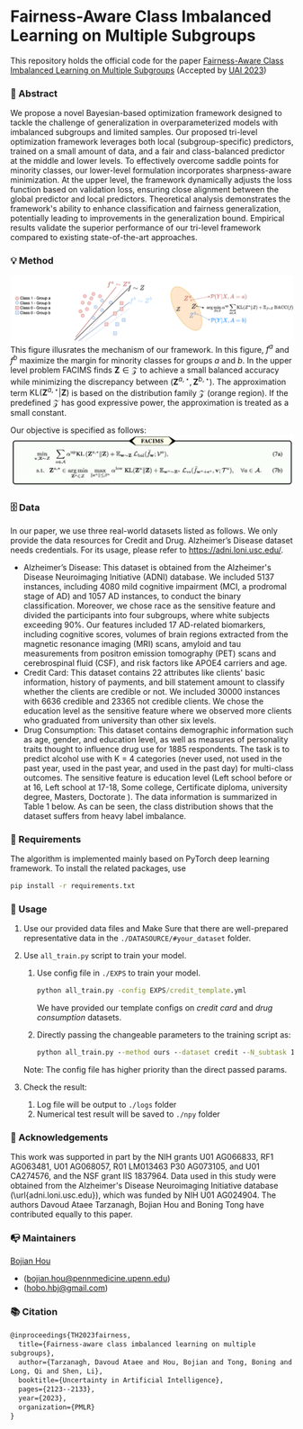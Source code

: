 # Fairness-Aware Class Imbalanced Learning on Multiple Subgroups

This repository holds the official code for the paper [Fairness-Aware Class Imbalanced 
Learning on Multiple Subgroups]() (Accepted by [UAI 2023](https://www.auai.org/uai2023/))  

### 🦸‍ Abstract
We propose a novel Bayesian-based optimization framework designed to tackle the challenge of generalization in overparameterized models with imbalanced subgroups and limited samples. Our proposed tri-level optimization framework leverages both local (subgroup-specific) predictors, trained on a small amount of data, and a fair and class-balanced predictor at the middle and lower levels. To effectively overcome saddle points for minority classes, our lower-level formulation incorporates sharpness-aware minimization. At the upper level, the framework dynamically adjusts the loss function based on validation loss, ensuring close alignment between the global predictor and local predictors. Theoretical analysis demonstrates the framework's ability to enhance classification and fairness generalization, potentially leading to improvements in the generalization bound. Empirical results validate the superior performance of our tri-level framework compared to existing state-of-the-art approaches.

### 💡 Method
![FACIMS Illustration](./FACIMS_illustration.jpg)
This figure illusrates the mechanism of our framework. In this figure, $f^a$ and $f^b$ maximize the margin for minority classes for groups $a$ and $b$. In the upper level problem FACIMS finds $\mathbf{Z}\in\mathcal{Z}$ to achieve a small balanced accuracy while minimizing the discrepancy between $(\mathbf{Z}^{a,\star},\mathbf{Z}^{b,\star})$. The approximation term $\text{KL}(\mathbf{Z}^{a,\star}| \mathbf{Z})$ is based on the distribution family $\mathcal{Z}$ (orange region). If the predefined $\mathcal{Z}$ has good expressive power, the approximation is treated as a small constant.

Our objective is specified as follows:
![FACIMS formulation](./FACIMS.jpg)


### 🗄️ Data
In our paper, we use three real-world datasets listed as follows. We only provide the data 
resources for Credit and Drug. Alzheimer’s Disease dataset needs credentials. For its usage, please refer to https://adni.loni.usc.edu/.
  - Alzheimer’s Disease: This dataset is obtained from the Alzheimer's Disease Neuroimaging Initiative (ADNI) database. We included 5137 instances, including 4080 mild cognitive impairment (MCI, a prodromal stage of AD) and 1057 AD instances, to conduct the binary classification. Moreover, we chose race as the sensitive feature and divided the participants into four subgroups, where white subjects exceeding 90\%. Our features included 17 AD-related biomarkers, including cognitive scores, volumes of brain regions extracted from the magnetic resonance imaging (MRI) scans, amyloid and tau measurements from positron emission tomography (PET) scans and cerebrospinal fluid (CSF), and risk factors like APOE4 carriers and age.
  - Credit Card: This dataset contains 22 attributes like clients' basic information, history of payments, and bill statement amount to classify whether the clients are credible or not. We included 30000 instances with 6636 credible and 23365 not credible clients. We chose the education level as the sensitive feature where we observed more clients who graduated from university than other six levels.
  - Drug Consumption: This dataset contains demographic information such as age, gender, and education level, as well as measures of personality traits thought to influence drug use for 1885 respondents. The task is to predict alcohol use with K = 4 categories (never used, not used in the past year, used in the past year, and used in the past day) for multi-class outcomes. The sensitive feature is education level (Left school before or at 16, Left school at 17-18, Some college, Certificate diploma, university degree, Masters, Doctorate ). The data information is summarized in Table 1 below. As can be seen, the class distribution shows that the dataset suffers from heavy label imbalance.



### 📝 Requirements
The algorithm is implemented mainly based on PyTorch deep learning framework. 
To install the related packages, use
```bash
pip install -r requirements.txt
```

### 🔨 Usage

1. Use our provided data files and Make Sure that there are well-prepared representative data in the `./DATASOURCE/#your_dataset` folder.

2. Use `all_train.py` script to train your model.
   1. Use config file in `./EXPS` to train your model.

        ```cmd
        python all_train.py -config EXPS/credit_template.yml
        ```

        We have provided our template configs on *credit card* and *drug consumption* datasets.

   2. Directly passing the changeable parameters to the training script as:

        ```cmd
        python all_train.py --method ours --dataset credit --N_subtask 10
        ```

    Note: The config file has higher priority than the direct passed params.

3. Check the result:

   1. Log file will be output to `./logs` folder
   2. Numerical test result will be saved to `./npy` folder  


### 🤝 Acknowledgements
This work was supported in part by the NIH grants U01 AG066833, RF1 AG063481, U01 AG068057, R01 LM013463 P30 AG073105, and U01 CA274576, and the NSF grant IIS 1837964. Data used in this study were obtained from the Alzheimer's Disease Neuroimaging Initiative database (\url{adni.loni.usc.edu}), which was funded by NIH U01 AG024904. The authors Davoud Ataee Tarzanagh, Bojian Hou and Boning Tong  have contributed equally to this paper.


### 📭 Maintainers

[Bojian Hou](http://bojianhou.com) 
- ([bojian.hou@pennmedicine.upenn.edu](mailto:bojian.hou@pennmedicine.upenn.edu))
- ([hobo.hbj@gmail.com](mailto:hobo.hbj@gmail.com))

### 📚 Citation

```
@inproceedings{TH2023fairness,
  title={Fairness-aware class imbalanced learning on multiple subgroups},
  author={Tarzanagh, Davoud Ataee and Hou, Bojian and Tong, Boning and Long, Qi and Shen, Li},
  booktitle={Uncertainty in Artificial Intelligence},
  pages={2123--2133},
  year={2023},
  organization={PMLR}
}
```











   